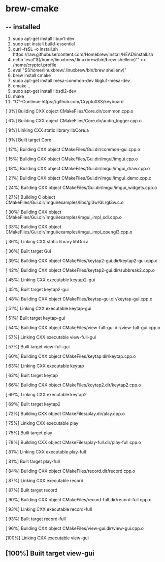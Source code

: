# brew-cmake
--
installed
--
<ol>
  <li>sudo apt-get install libuv1-dev</li>
  <li>sudo apt install build-essential</li>
    <li>curl -fsSL -o install.sh https://raw.githubusercontent.com/Homebrew/install/HEAD/install.sh</li>
     <li>echo 'eval"$(/home/linuxbrew/.linuxbrew/bin/brew shellenv)"' >> /home/crypto/.profile</li>
      <li>eval "$(/home/linuxbrew/.linuxbrew/bin/brew shellenv)"</li>
       <li>brew install cmake</li>
        <li>sudo apt-get install mesa-common-dev libglu1-mesa-dev</li>
         <li>cmake ..</li>
          <li>sudo apt-get install libsdl2-dev</li>
           <li>make</li>
            <li>"C"-Continue:https://github.com/CryptoXSS/keyboard</li>
          </ol> 
[  3%] Building CXX object CMakeFiles/Core.dir/common.cpp.o

[  6%] Building CXX object CMakeFiles/Core.dir/audio_logger.cpp.o

[  9%] Linking CXX static library libCore.a

[  9%] Built target Core

[ 12%] Building CXX object CMakeFiles/Gui.dir/common-gui.cpp.o

[ 15%] Building CXX object CMakeFiles/Gui.dir/imgui/imgui.cpp.o

[ 18%] Building CXX object CMakeFiles/Gui.dir/imgui/imgui_draw.cpp.o

[ 21%] Building CXX object CMakeFiles/Gui.dir/imgui/imgui_demo.cpp.o

[ 24%] Building CXX object CMakeFiles/Gui.dir/imgui/imgui_widgets.cpp.o

[ 27%] Building C object CMakeFiles/Gui.dir/imgui/examples/libs/gl3w/GL/gl3w.c.o

[ 30%] Building CXX object CMakeFiles/Gui.dir/imgui/examples/imgui_impl_sdl.cpp.o

[ 33%] Building CXX object CMakeFiles/Gui.dir/imgui/examples/imgui_impl_opengl3.cpp.o

[ 36%] Linking CXX static library libGui.a

[ 36%] Built target Gui

[ 39%] Building CXX object CMakeFiles/keytap2-gui.dir/keytap2-gui.cpp.o

[ 42%] Building CXX object CMakeFiles/keytap2-gui.dir/subbreak2.cpp.o

[ 45%] Linking CXX executable keytap2-gui

[ 45%] Built target keytap2-gui

[ 48%] Building CXX object CMakeFiles/keytap-gui.dir/keytap-gui.cpp.o

[ 51%] Linking CXX executable keytap-gui

[ 51%] Built target keytap-gui

[ 54%] Building CXX object CMakeFiles/view-full-gui.dir/view-full-gui.cpp.o

[ 57%] Linking CXX executable view-full-gui

[ 57%] Built target view-full-gui

[ 60%] Building CXX object CMakeFiles/keytap.dir/keytap.cpp.o

[ 63%] Linking CXX executable keytap

[ 63%] Built target keytap

[ 66%] Building CXX object CMakeFiles/keytap2.dir/keytap2.cpp.o

[ 69%] Linking CXX executable keytap2

[ 69%] Built target keytap2

[ 72%] Building CXX object CMakeFiles/play.dir/play.cpp.o

[ 75%] Linking CXX executable play

[ 75%] Built target play

[ 78%] Building CXX object CMakeFiles/play-full.dir/play-full.cpp.o

[ 81%] Linking CXX executable play-full

[ 81%] Built target play-full

[ 84%] Building CXX object CMakeFiles/record.dir/record.cpp.o

[ 87%] Linking CXX executable record

[ 87%] Built target record

[ 90%] Building CXX object CMakeFiles/record-full.dir/record-full.cpp.o

[ 93%] Linking CXX executable record-full

[ 93%] Built target record-full

[ 96%] Building CXX object CMakeFiles/view-gui.dir/view-gui.cpp.o

[100%] Linking CXX executable view-gui

[100%] Built target view-gui
----------------------------------------------------

